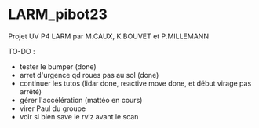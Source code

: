 # LARM_pibot23
Projet UV P4 LARM par M.CAUX, K.BOUVET et P.MILLEMANN


TO-DO : 
- tester le bumper (done)
- arret d'urgence qd roues pas au sol (done)
- continuer les tutos (lidar done, reactive move done, et début virage pas arrêté)
- gérer l'accélération (mattéo en cours)
- virer Paul du groupe 
- voir si bien save le rviz avant le scan

